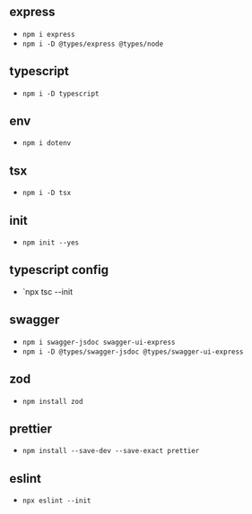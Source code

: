 ## express

- `npm i express`
- `npm i -D @types/express @types/node`

## typescript

- `npm i -D typescript`

## env

- `npm i dotenv`

## tsx

- `npm i -D tsx`

## init

- `npm init --yes`

## typescript config

- `npx tsc --init

## swagger

- `npm i swagger-jsdoc swagger-ui-express`
- `npm i -D @types/swagger-jsdoc @types/swagger-ui-express`

## zod

- `npm install zod`

## prettier

- `npm install --save-dev --save-exact prettier`

## eslint

- `npx eslint --init`
